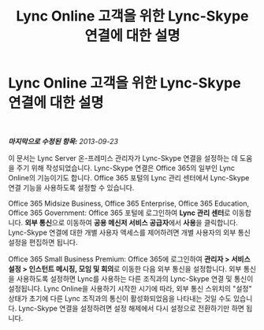 ﻿---
title: Lync Online 고객을 위한 Lync-Skype 연결에 대한 설명
TOCTitle: Lync Online 고객을 위한 Lync-Skype 연결에 대한 설명
ms:assetid: 1d0f5c1a-74c6-468f-9877-ad2b1ddf355f
ms:mtpsurl: https://technet.microsoft.com/ko-kr/library/Dn440169(v=OCS.15)
ms:contentKeyID: 59602768
ms.date: 08/10/2015
mtps_version: v=OCS.15
ms.translationtype: HT
---

# Lync Online 고객을 위한 Lync-Skype 연결에 대한 설명

 

_**마지막으로 수정된 항목:** 2013-09-23_

이 문서는 Lync Server 온-프레미스 관리자가 Lync-Skype 연결을 설정하는 데 도움을 주기 위해 작성되었습니다. Lync-Skype 연결은 Office 365의 일부인 Lync Online의 기능이기도 합니다. Office 365 포털의 Lync 관리 센터에서 Lync-Skype 연결 기능을 사용하도록 설정할 수 있습니다.

Office 365 Midsize Business, Office 365 Enterprise, Office 365 Education, Office 365 Government: Office 365 포털에 로그인하여 **Lync 관리 센터**로 이동합니다. **외부 통신**으로 이동하여 **공용 메신저 서비스 공급자**에서 **사용**을 클릭합니다. Lync-Skype 연결에 대한 개별 사용자 액세스를 제어하려면 개별 사용자의 외부 통신 설정을 편집하면 됩니다.

Office 365 Small Business Premium: Office 365에 로그인하여 **관리자 \> 서비스 설정 \> 인스턴트 메시징, 모임 및 회의**로 이동한 다음 외부 통신을 설정합니다. 외부 통신을 사용하도록 설정하면 Lync를 사용하는 다른 조직과의 Lync-Skype 연결 및 통신이 설정됩니다. Lync Online을 사용하기 시작한 시기에 따라, 외부 통신 스위치의 "설정" 상태가 초기에 다른 Lync 조직과의 통신이 활성화되었음을 나타내는 것일 수도 있습니다. Lync-Skype 연결을 설정하려면 설정 해제에서 다시 설정으로 전환하기만 하면 됩니다.

